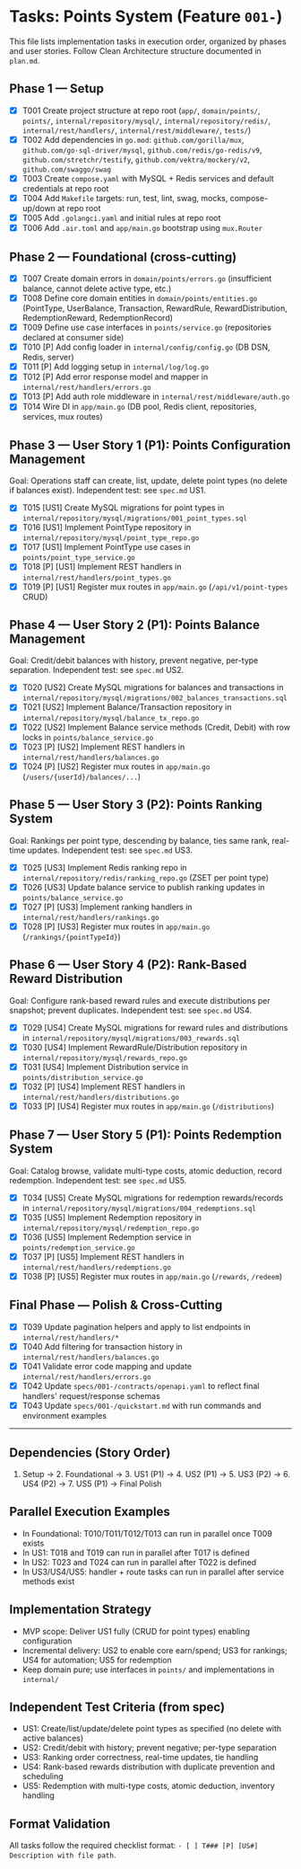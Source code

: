 # Tasks: Points System (Feature `001-`)

This file lists implementation tasks in execution order, organized by phases and user stories. Follow Clean Architecture structure documented in `plan.md`.

## Phase 1 — Setup

- [X] T001 Create project structure at repo root (`app/`, `domain/points/`, `points/`, `internal/repository/mysql/`, `internal/repository/redis/`, `internal/rest/handlers/`, `internal/rest/middleware/`, `tests/`)
- [X] T002 Add dependencies in `go.mod`: `github.com/gorilla/mux`, `github.com/go-sql-driver/mysql`, `github.com/redis/go-redis/v9`, `github.com/stretchr/testify`, `github.com/vektra/mockery/v2`, `github.com/swaggo/swag`
- [X] T003 Create `compose.yaml` with MySQL + Redis services and default credentials at repo root
- [X] T004 Add `Makefile` targets: run, test, lint, swag, mocks, compose-up/down at repo root
- [X] T005 Add `.golangci.yaml` and initial rules at repo root
- [X] T006 Add `.air.toml` and `app/main.go` bootstrap using `mux.Router`

## Phase 2 — Foundational (cross-cutting)

- [X] T007 Create domain errors in `domain/points/errors.go` (insufficient balance, cannot delete active type, etc.)
- [X] T008 Define core domain entities in `domain/points/entities.go` (PointType, UserBalance, Transaction, RewardRule, RewardDistribution, RedemptionReward, RedemptionRecord)
- [X] T009 Define use case interfaces in `points/service.go` (repositories declared at consumer side)
- [X] T010 [P] Add config loader in `internal/config/config.go` (DB DSN, Redis, server)
- [X] T011 [P] Add logging setup in `internal/log/log.go`
- [X] T012 [P] Add error response model and mapper in `internal/rest/handlers/errors.go`
- [X] T013 [P] Add auth role middleware in `internal/rest/middleware/auth.go`
- [X] T014 Wire DI in `app/main.go` (DB pool, Redis client, repositories, services, mux routes)

## Phase 3 — User Story 1 (P1): Points Configuration Management

Goal: Operations staff can create, list, update, delete point types (no delete if balances exist). Independent test: see `spec.md` US1.

- [X] T015 [US1] Create MySQL migrations for point types in `internal/repository/mysql/migrations/001_point_types.sql`
- [X] T016 [US1] Implement PointType repository in `internal/repository/mysql/point_type_repo.go`
- [X] T017 [US1] Implement PointType use cases in `points/point_type_service.go`
- [X] T018 [P] [US1] Implement REST handlers in `internal/rest/handlers/point_types.go`
- [X] T019 [P] [US1] Register mux routes in `app/main.go` (`/api/v1/point-types` CRUD)

## Phase 4 — User Story 2 (P1): Points Balance Management

Goal: Credit/debit balances with history, prevent negative, per-type separation. Independent test: see `spec.md` US2.

- [X] T020 [US2] Create MySQL migrations for balances and transactions in `internal/repository/mysql/migrations/002_balances_transactions.sql`
- [X] T021 [US2] Implement Balance/Transaction repository in `internal/repository/mysql/balance_tx_repo.go`
- [X] T022 [US2] Implement Balance service methods (Credit, Debit) with row locks in `points/balance_service.go`
- [X] T023 [P] [US2] Implement REST handlers in `internal/rest/handlers/balances.go`
- [X] T024 [P] [US2] Register mux routes in `app/main.go` (`/users/{userId}/balances/...`)

## Phase 5 — User Story 3 (P2): Points Ranking System

Goal: Rankings per point type, descending by balance, ties same rank, real-time updates. Independent test: see `spec.md` US3.

- [X] T025 [US3] Implement Redis ranking repo in `internal/repository/redis/ranking_repo.go` (ZSET per point type)
- [X] T026 [US3] Update balance service to publish ranking updates in `points/balance_service.go`
- [X] T027 [P] [US3] Implement ranking handlers in `internal/rest/handlers/rankings.go`
- [X] T028 [P] [US3] Register mux routes in `app/main.go` (`/rankings/{pointTypeId}`)

## Phase 6 — User Story 4 (P2): Rank-Based Reward Distribution

Goal: Configure rank-based reward rules and execute distributions per snapshot; prevent duplicates. Independent test: see `spec.md` US4.

- [X] T029 [US4] Create MySQL migrations for reward rules and distributions in `internal/repository/mysql/migrations/003_rewards.sql`
- [X] T030 [US4] Implement RewardRule/Distribution repository in `internal/repository/mysql/rewards_repo.go`
- [X] T031 [US4] Implement Distribution service in `points/distribution_service.go`
- [X] T032 [P] [US4] Implement REST handlers in `internal/rest/handlers/distributions.go`
- [X] T033 [P] [US4] Register mux routes in `app/main.go` (`/distributions`)

## Phase 7 — User Story 5 (P1): Points Redemption System

Goal: Catalog browse, validate multi-type costs, atomic deduction, record redemption. Independent test: see `spec.md` US5.

- [X] T034 [US5] Create MySQL migrations for redemption rewards/records in `internal/repository/mysql/migrations/004_redemptions.sql`
- [X] T035 [US5] Implement Redemption repository in `internal/repository/mysql/redemption_repo.go`
- [X] T036 [US5] Implement Redemption service in `points/redemption_service.go`
- [X] T037 [P] [US5] Implement REST handlers in `internal/rest/handlers/redemptions.go`
- [X] T038 [P] [US5] Register mux routes in `app/main.go` (`/rewards`, `/redeem`)

## Final Phase — Polish & Cross-Cutting

- [X] T039 Update pagination helpers and apply to list endpoints in `internal/rest/handlers/*`
- [X] T040 Add filtering for transaction history in `internal/rest/handlers/balances.go`
- [X] T041 Validate error code mapping and update `internal/rest/handlers/errors.go`
- [X] T042 Update `specs/001-/contracts/openapi.yaml` to reflect final handlers' request/response schemas
- [X] T043 Update `specs/001-/quickstart.md` with run commands and environment examples

---

## Dependencies (Story Order)

1. Setup → 2. Foundational → 3. US1 (P1) → 4. US2 (P1) → 5. US3 (P2) → 6. US4 (P2) → 7. US5 (P1) → Final Polish

## Parallel Execution Examples

- In Foundational: T010/T011/T012/T013 can run in parallel once T009 exists
- In US1: T018 and T019 can run in parallel after T017 is defined
- In US2: T023 and T024 can run in parallel after T022 is defined
- In US3/US4/US5: handler + route tasks can run in parallel after service methods exist

## Implementation Strategy

- MVP scope: Deliver US1 fully (CRUD for point types) enabling configuration
- Incremental delivery: US2 to enable core earn/spend; US3 for rankings; US4 for automation; US5 for redemption
- Keep domain pure; use interfaces in `points/` and implementations in `internal/`

## Independent Test Criteria (from spec)

- US1: Create/list/update/delete point types as specified (no delete with active balances)
- US2: Credit/debit with history; prevent negative; per-type separation
- US3: Ranking order correctness, real-time updates, tie handling
- US4: Rank-based rewards distribution with duplicate prevention and scheduling
- US5: Redemption with multi-type costs, atomic deduction, inventory handling

## Format Validation

All tasks follow the required checklist format: `- [ ] T### [P] [US#] Description with file path`.
